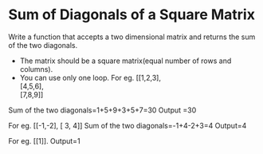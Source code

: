 # Sum of Diagonals of a Square Matrix
Write a function that accepts a two dimensional matrix and returns the sum of the two diagonals.
* The matrix should be a square matrix(equal number of rows and columns).
* You can use only one loop.
For eg. [[1,2,3],<br>
         [4,5,6],<br>
         [7,8,9]]
         
         
Sum of the two diagonals=1+5+9+3+5+7=30
Output =30

For eg. [[-1,-2],
         [ 3, 4]]
Sum of the two diagonals=-1+4-2+3=4
Output=4

For eg. [[1]].
Output=1
